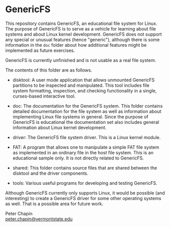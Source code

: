 
GenericFS
=========

This repository contains GenericFS, an educational file system for Linux. The purpose of
GenericFS is to serve as a vehicle for learning about file systems and about Linux kernel
development. GenericFS does not support any special or unusual features (hence "generic"),
although there is some information in the `doc` folder about how additional features might be
implemented as future exercises.

GenericFS is currently unfinished and is not usable as a real file system.

The contents of this folder are as follows.

+ disktool: A user mode application that allows unmounted GenericFS partitions to be inspected
  and manipulated. This tool includes file system formatting, inspection, and checking
  functionality in a single, curses-based interactive tool.

+ doc: The documentation for the GenericFS system. This folder contains detailed documentation
  for the file system as well as information about implementing Linux file systems in general.
  Since the purpose of GenericFS is educational the documentation set also includes general
  information about Linux kernel development.

+ driver: The GenericFS file system driver. This is a Linux kernel module.

+ FAT: A program that allows one to manipulate a simple FAT file system as implemented in an
  ordinary file in the host file system. This is an educational sample only. It is not directly
  related to GenericFS.

+ shared: This folder contains source files that are shared between the disktool and the driver
  components.
  
+ tools: Various useful programs for developing and testing GenericFS.

Although GenericFS currently only supports Linux, it would be possible (and interesting) to
create a GenericFS driver for some other operating systems as well. That is a possible area for
future work.

Peter Chapin  
peter.chapin@vermontstate.edu  
